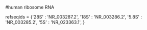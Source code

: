 #human ribosome RNA

refseqids = {'28S' : 'NR_003287.2',
             '18S' : 'NR_003286.2',
             '5.8S' : 'NR_003285.2',
             '5S' : 'NR_023363.1',
            }